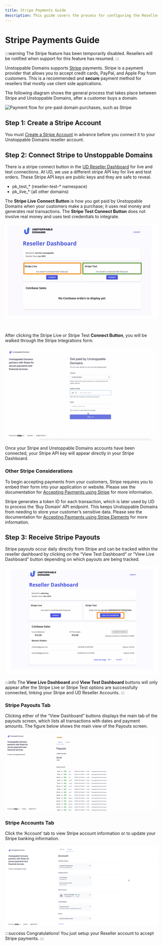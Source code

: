 ```yaml
---
title: Stripe Payments Guide
description: This guide covers the process for configuring the Reseller account to accept Stripe payments. Payout information can be tracked in the UD Reseller Dashboard.
---
```


# Stripe Payments Guide

:::warning
The Stripe feature has been temporarily disabled. Resellers will be notified when  support for this feature has resumed.
:::

Unstoppable Domains supports [Stripe](http://stripe.com) payments. Stripe is a payment provider that allows you to accept credit cards, PayPal, and Apple Pay from customers. This is a recommended and **secure** payment method for resellers that mostly use client side applications.

The following diagram shows the general process that takes place between Stripe and Unstoppable Domains, after a customer buys a domain.

![Payment flow for pre-paid domain purchases, such as Stripe](/images/paid-domains-claiming-prepayment.png)

## Step 1: Create a Stripe Account

You must [Create a Stripe Account](https://dashboard.stripe.com/register?redirect=%2Fsettings%2Faccount%2F) in advance before you connect it to your Unstoppable Domains reseller account.

## Step 2: Connect Stripe to Unstoppable Domains

There is a stripe connect button in the [UD Reseller Dashboard](https://unstoppabledomains.com/resellers) for live and test connections. At UD, we use a different stripe API key for live and test orders. These Stripe API keys are public keys and they are safe to reveal.

* pk\_test\_\* (reseller-test-\* namespace)
* pk\_live\_\* (all other domains)

The **Stripe Live Connect Button** is how you get paid by Unstoppable Domains when your customers make a purchase; it uses real money and generates real transactions. The **Stripe Test Connect Button** does not involve real money and uses test credentials to integrate.

![Strive Live and Stripe Test payment setup areas](/images/screen-shot-2021-07-12-at-2.04.09-pm.png)

![](/images/8.png)![](/images/9.png)

After clicking the Stripe Live or Stripe Test **Connect Button**, you will be walked through the Stripe Integrations form.

![Stripe integrations form to connect your Stripe and UD accounts](/images/10.png)

Once your Stripe and Unstoppable Domains accounts have been connected, your Stripe API key will appear directly in your Stripe Dashboard.

### Other Stripe Considerations

To begin accepting payments from your customers, Stripe requires you to embed their form into your application or website. Please see the documentation for [Accepting Payments using Stripe](https://stripe.com/docs/payments/accept-a-payment?platform=web) for more information.

Stripe generates a token ID for each transaction, which is later used by UD to process the ‘Buy Domain’ API endpoint. This keeps Unstoppable Domains from needing to store your customer’s sensitive data. Please see the documentation for [Accepting Payments using Stripe Elements](https://stripe.com/docs/payments/accept-a-payment-charges#web) for more information.

## Step 3: Receive Stripe Payouts

Stripe payouts occur daily directly from Stripe and can be tracked within the reseller dashboard by clicking on the “View Test Dashboard” or “View Live Dashboard” button depending on which payouts are being tracked.

![Button selection for tracking Stripe payouts](/images/screen-shot-2021-07-12-at-2.53.26-pm.png)

:::info
The **View Live Dashboard** and **View Test Dashboard** buttons will only appear after the Stripe Live or Stripe Test options are successfully connected, linking your Stripe and UD Reseller Accounts.
:::

### Stripe Payouts Tab

Clicking either of the “View Dashboard” buttons displays the main tab of the payouts screen, which lists all transactions with dates and payment amounts. The figure below shows the main view of the Payouts screen.

![Main/default view of Stripe Payouts (i.e., payouts tab) ](/images/24.png)

### Stripe Accounts Tab

Click the ‘Account’ tab to view Stripe account information or to update your Stripe banking information.

![View of Stripe Account information (i.e., account tab)](/images/25.png)



:::success Congratulations!
You just setup your Reseller account to accept Stripe payments.
:::
